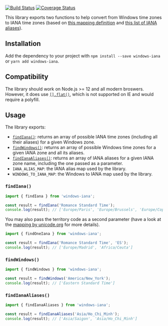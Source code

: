 [![Build Status](https://travis-ci.org/rubenillodo/windows-iana.svg?branch=master)](https://travis-ci.org/rubenillodo/windows-iana)
[![Coverage Status](https://coveralls.io/repos/github/rubenillodo/windows-iana/badge.svg)](https://coveralls.io/github/rubenillodo/windows-iana)

This library exports two functions to help convert from Windows time zones to IANA time zones (based
on
[this mapping definition](https://github.com/unicode-org/cldr/blob/master/common/supplemental/windowsZones.xml)
and
[this list of IANA aliases](https://github.com/unicode-org/cldr/blob/master/common/bcp47/timezone.xml)).

## Installation

Add the dependency to your project with `npm install --save windows-iana` or
`yarn add windows-iana`.

## Compatibility

The library should work on Node.js >= 12 and all modern broswers. However, it does use
[`[].flat()`](https://developer.mozilla.org/en-US/docs/Web/JavaScript/Reference/Global_Objects/Array/flat),
which is not supported on IE and would require a polyfill.

## Usage

The library exports:

- [`findIana()`](#findIana): returns an array of possible IANA time zones (including all their
  aliases) for a given Windows zone.
- [`findWindows()`](#findWindows): returns an array of possible Windows time zones for a given IANA
  zone and all its aliases.
- [`findIanaAliases()`](#findIanaAliases): returns an array of IANA aliases for a given IANA zone
  name, including the one passed as a parameter.
- `IANA_ALIAS_MAP`: the IANA alias map used by the library.
- `WINDOWS_TO_IANA_MAP`: the Windows to IANA map used by the library.

### `findIana()`

```ts
import { findIana } from 'windows-iana';

const result = findIana('Romance Standard Time');
console.log(result); // ['Europe/Paris', 'Europe/Brussels', 'Europe/Copenhagen', 'Europe/Madrid', 'Africa/Ceuta']
```

You may also pass the territory code as a second parameter (have a look at the
[mapping by unicode.org](https://unicode.org/repos/cldr/trunk/common/supplemental/windowsZones.xml)
for more details).

```ts
import { findOneIana } from 'windows-iana';

const result = findIana('Romance Standard Time', 'ES');
console.log(result); // ['Europe/Madrid', 'Africa/Ceuta']
```

### `findWindows()`

```ts
import { findWindows } from 'windows-iana';

const result = findWindows('America/New_York');
console.log(result); // ['Eastern Standard Time']
```

### `findIanaAliases()`

```ts
import { findIanaAliases } from 'windows-iana';

const result = findIanaAliases('Asia/Ho_Chi_Minh');
console.log(result); // ['Asia/Saigon', 'Asia/Ho_Chi_Minh']
```
